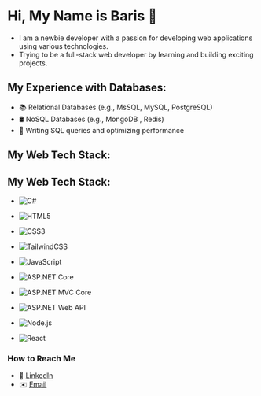 # Hi, My Name is Baris 👋

- I am a newbie developer with a passion for developing web applications using various technologies.<br>
- Trying to be a full-stack web developer by learning and building exciting projects.

## My Experience with Databases:
- 📚 Relational Databases (e.g., MsSQL, MySQL, PostgreSQL)
- 🛢️ NoSQL Databases (e.g., MongoDB , Redis)
- 🔧 Writing SQL queries and optimizing performance

## My Web Tech Stack:
## My Web Tech Stack:
- ![C#](https://img.shields.io/badge/C%23-239120?style=for-the-badge&logo=c-sharp&logoColor=white)  
- ![HTML5](https://img.shields.io/badge/HTML5-E34F26?style=for-the-badge&logo=html5&logoColor=white)  
- ![CSS3](https://img.shields.io/badge/CSS3-1572B6?style=for-the-badge&logo=css3&logoColor=white)  
- ![TailwindCSS](https://img.shields.io/badge/TailwindCSS-38B2AC?style=for-the-badge&logo=tailwind-css&logoColor=white)  
- ![JavaScript](https://img.shields.io/badge/JavaScript-F7DF1E?style=for-the-badge&logo=javascript&logoColor=black)  

- ![ASP.NET Core](https://img.shields.io/badge/ASP.NET_Core-5C2D91?style=for-the-badge&logo=dotnet&logoColor=white)  
- ![ASP.NET MVC Core](https://img.shields.io/badge/ASP.NET_MVC_Core-5C2D91?style=for-the-badge&logo=dotnet&logoColor=white)  
- ![ASP.NET Web API](https://img.shields.io/badge/ASP.NET_Web_API-5C2D91?style=for-the-badge&logo=dotnet&logoColor=white)  
- ![Node.js](https://img.shields.io/badge/Node.js-339933?style=for-the-badge&logo=node.js&logoColor=white)  
- ![React](https://img.shields.io/badge/React-20232A?style=for-the-badge&logo=react&logoColor=61DAFB)  


### How to Reach Me
- 💼 [LinkedIn](https://www.linkedin.com/in/emre-barış-erdem)
- ✉️ [Email](mailto:erdem.emre.baris@gmail.com)
